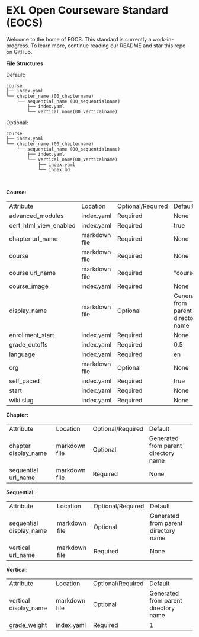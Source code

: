 # EXL Open Courseware Standard (EOCS)

Welcome to the home of EOCS. This standard is currently a work-in-progress. To learn more, continue reading our README and star this repo on GitHub.

**File Structures**<br/>

Default:

```
course
├── index.yaml
└── chapter_name (00_chaptername)
    └── sequential_name (00_sequentialname)
        ├── index.yaml
        └── vertical_name(00_verticalname)
```

Optional:

```
course
├── index.yaml
└── chapter_name (00_chaptername)
    └── sequential_name (00_sequentialname)
        ├── index.yaml
        └── vertical_name(00_verticalname)
            ├── index.yaml
            └── index.md
```
<br/>

**Course:**

<table>
  <tr>
    <td>Attribute</td>
    <td>Location</td>
    <td>Optional/Required</td>
    <td>Default</td>
  </tr>
  <tr>
    <td>advanced_modules</td>
    <td>index.yaml</td>
    <td>Required</td>
    <td>None</td>
  </tr>
  <tr>
    <td>cert_html_view_enabled</td>
    <td>index.yaml</td>
    <td>Required</td>
    <td>true</td>
  </tr>
  <tr>
    <td>chapter url_name</td>
    <td>markdown file</td>
    <td>Required</td>
    <td>None</td>
  </tr>
  <tr>
    <td>course</td>
    <td>markdown file</td>
    <td>Required</td>
    <td>None</td>
  </tr>
  <tr>
    <td>course url_name</td>
    <td>markdown file</td>
    <td>Required</td>
    <td>"course"</td>
  </tr>
  <tr>
    <td>course_image</td>
    <td>index.yaml</td>
    <td>Required</td>
    <td>None</td>
  </tr>
  <tr>
    <td>display_name</td>
    <td>markdown file</td>
    <td>Optional</td>
    <td>Generated from parent directory name</td>
  </tr>
  <tr>
    <td>enrollment_start</td>
    <td>index.yaml</td>
    <td>Required</td>
    <td>None</td>
  </tr>
  <tr>
    <td>grade_cutoffs</td>
    <td>index.yaml</td>
    <td>Required</td>
    <td>0.5</td>
  </tr>
  <tr>
    <td>language</td>
    <td>index.yaml</td>
    <td>Required</td>
    <td>en</td>
  </tr>
  <tr>
    <td>org</td>
    <td>markdown file</td>
    <td>Optional</td>
    <td>None</td>
  </tr>
  <tr>
    <td>self_paced</td>
    <td>index.yaml</td>
    <td>Required</td>
    <td>true</td>
  </tr>
  <tr>
    <td>start</td>
    <td>index.yaml</td>
    <td>Required</td>
    <td>None</td>
  </tr>
  <tr>
    <td>wiki slug</td>
    <td>index.yaml</td>
    <td>Required</td>
    <td>None</td>
  </tr>
</table>


**Chapter:**

<table>
  <tr>
    <td>Attribute</td>
    <td>Location</td>
    <td>Optional/Required</td>
    <td>Default</td>
  </tr>
  <tr>
    <td>chapter display_name</td>
    <td>markdown file</td>
    <td>Optional</td>
    <td>Generated from parent directory name</td>
  </tr>
  <tr>
    <td>sequential url_name</td>
    <td>markdown file</td>
    <td>Required</td>
    <td>None</td>
  </tr>
</table>


**Sequential:**

<table>
  <tr>
    <td>Attribute</td>
    <td>Location</td>
    <td>Optional/Required</td>
    <td>Default</td>
  </tr>
  <tr>
    <td>sequential display_name</td>
    <td>markdown file</td>
    <td>Optional</td>
    <td>Generated from parent directory name</td>
  </tr>
  <tr>
    <td>vertical url_name</td>
    <td>markdown file</td>
    <td>Required</td>
    <td>None</td>
  </tr>
</table>


**Vertical:**

<table>
  <tr>
    <td>Attribute</td>
    <td>Location</td>
    <td>Optional/Required</td>
    <td>Default</td>
  </tr>
  <tr>
    <td>vertical display_name</td>
    <td>markdown file</td>
    <td>Optional</td>
    <td>Generated from parent directory name</td>
  </tr>
  <tr>
    <td>grade_weight</td>
    <td>index.yaml</td>
    <td>Required</td>
    <td>1</td>
  </tr>